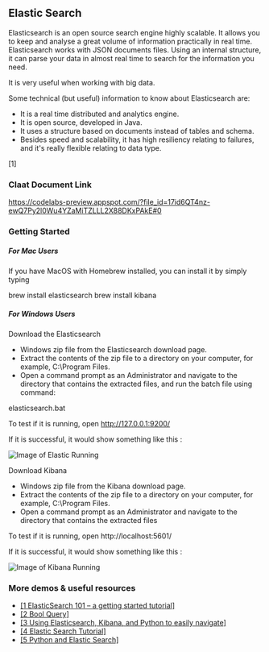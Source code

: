 ## Elastic Search

Elasticsearch is an open source search engine highly scalable. It allows you to keep and analyse a great volume of information practically in real time. Elasticsearch works with JSON documents files. Using an internal structure, it can parse your data in almost real time to search for the information you need.

It is very useful when working with big data.

Some technical (but useful) information to know about Elasticsearch are:

- It is a real time distributed and analytics engine.
- It is open source, developed in Java.
- It uses a structure based on documents instead of tables and schema.
- Besides speed and scalability, it has high resiliency relating to failures, and it's really flexible relating to data type.


[1]

### Claat Document Link

https://codelabs-preview.appspot.com/?file_id=17id6QT4nz-ewQ7Py2l0Wu4YZaMiTZLLL2X88DKxPAkE#0

### Getting Started 

##### For Mac Users

If you have MacOS with Homebrew installed, you can install it by simply typing

brew install elasticsearch
brew install kibana

##### For Windows Users

Download the Elasticsearch

- Windows zip file from the Elasticsearch download page.
- Extract the contents of the zip file to a directory on your computer, for example, C:\Program Files.
- Open a command prompt as an Administrator and navigate to the directory that contains the extracted files, and run the batch file using command:

elasticsearch.bat

To test if it is running, open http://127.0.0.1:9200/

If it is successful, it would show something like this :

![Image of Elastic Running](https://i.ibb.co/wsgLhym/elastic.png)

Download Kibana

- Windows zip file from the Kibana download page.
- Extract the contents of the zip file to a directory on your computer, for example, C:\Program Files.
- Open a command prompt as an Administrator and navigate to the directory that contains the extracted files

To test if it is running, open http://localhost:5601/

If it is successful, it would show something like this :

![Image of Kibana Running](https://i.ibb.co/kc8wtpT/kibana.png)



### More demos & useful resources

- [[1 ElasticSearch 101 – a getting started tutorial]](http://joelabrahamsson.com/elasticsearch-101/)
- [[2 Bool Query]](https://www.elastic.co/guide/en/elasticsearch/reference/6.8/query-dsl-bool-query.html)
- [[3 Using Elasticsearch, Kibana, and Python to easily navigate]](https://clubhouse.io/developer-how-to/using-elasticsearch-kibana-and-python-to-easily-navigate/)
- [[4 Elastic Search Tutorial]](https://tsh.io/blog/elasticsearch-tutorial/)
- [[5 Python and Elastic Search]](https://code-maven.com/python-elasticsearch)
